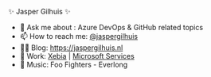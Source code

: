 ✨ Jasper Gilhuis ✨ 

- 💬 Ask me about : Azure DevOps & GitHub related topics
- 📫 How to reach me: [@jaspergilhuis](https://twitter.com/jaspergilhuis)
- 🐱‍💻 Blog: https://jaspergilhuis.nl
- 🏤 Work: [Xebia](https://xebia.com) | [Microsoft Services](https://xebia.com/digital-transformation/microsoft-services/) 
- 🎵 Music: Foo Fighters - Everlong
